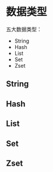 # 数据类型



五大数据类型：

- String
- Hash
- List
- Set
- Zset



## String



## Hash



## List



## Set



## Zset

